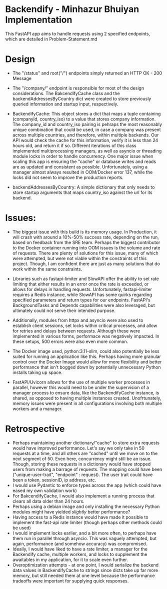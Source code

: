 # Backendify - Minhazur Bhuiyan Implementation

This FastAPI app aims to handle requests using 2 specified endpoints, which are detailed in Problem-Statement.md


# Design
- The "/status" and root("/") endpoints simply returned an HTTP OK - 200 Message
- The "/company/" endpoint is responsible for most of the design considerations. The BakcendifyCache class and the backendAddressesByCountry dict were created to store previously queried information and startup input, respectively.

- BackendifyCache: This object stores a dict that maps a tuple containing (companyId, country_iso) to a value that stores company information. The company_id and country_iso pairing is pehraps the most reasonably unique combination that could be used, in case a company was present across multiple countries, and therefore, within multiple backends. Our API would check the cache for this information, verify it is less than 24 hours old, and return it if so. Different iterations of this class implemented multiprocessing managers, as well as asyncio or threading module locks in order to handle concurrency. One major issue when scaling this app is ensuring the "cache" or database writes and reads are as updated and consistent as possible. Unfortunately, using a manager almost always resulted in OOM/Docker error 137, while the locks did not seem to improve the production reports. 

- backendAddressesByCountry: A simple dictionary that only needs to store startup arguments that maps country_iso against the url for its backend. 

# Issues:

- The biggest issue with this build is its memory usage. In Production, it will crash with around a 10%-50% success rate, depending on the run, based on feedback from the SRE team. Perhaps the biggest contributor to the Docker container running into OOM issues is the volume and rate of requests. There are plenty of solutions for this issue, many of which were attempted, but were not viable within the constraints of this project. Though, I am confident there are just as many solutions that do work within the same constraints. 

- Libraries such as fastapi-limiter and SlowAPI offer the ability to set rate limiting that either results in an error once the rate is exceeded, or allows for delays in handling requests. Unfortunately, fastapi-limiter requires a Redis instance, while SlowAPI has some quirks regarding specified parameters and return types for our endpoints. FastAPI's BackgroundTasks and Depends capabilities were also leveraged, but ultimately could not serve their intended purpose.  

- Additionally, modules from httpx and asyncio were also used to establish client sessions, set locks within critical processes, and  allow for retries and delays between requests. Although these were implemented in various forms, performace was negatively impacted. In these setups, 500 errors were also even more common.

- The Docker image used, python:3.11-slim, could also potentially be less suited for running an application like this. Perhaps having more granular control over the Docker Image would allow for more flexibility and better performance that isn't bogged down by potentially unnecessary Python installs taking up space. 

- FastAPI/Uvicorn allows for the use of multiple worker processes in parallel, however this would need to be under the supervision of a manager process to ensure data, like the BackendifyCache instance, is shared, as opposed to having multiple instances created. Unofrtunately, memory issues were present in all configurations involving both multiple workers and a manager. 

# Retrospective
- Perhaps maintaining another dictionary/"cache" to store extra requests would have improved performance. Let's say we only take in 50 requests at a time, and all others are "cached" until we move on to the next segment of 50. Even here, concurrency might still be an issue. Though, storing these requests in a dictionary would have stopped users from making a barrage of requests. The mapping could have been ("unique-user-trait", "endpoint" : request). The user trait could have been a token, sessionID, ip address, etc. 
- I would use Pydantic to enforce types across the app (which could have eased my own validation work)
- For BakcendifyCache, I would also implement a running process that clears all data older than 24 hours. 
- Perhaps using a debian image and only installing the necessary Python modules might have yielded *slightly* better performance?
- Having access to a Redis instance would have made it possible to implement the fast-api rate limiter (though perhaps other methods could be used)
- I would implement locks earlier, and a bit more often, to perhaps have them run in parallel through asyncio. This was vaguely attempted, but again, performance (and somehow accuracy) was compromised. 
- Ideally, I would have liked to have a rate limiter, a manager for the Backendify cache, multiple workers, and locks to supplement the awaitables in my application, for it to scale even further.  
- Overoptimization attempts - at one point, I would serialize the backend data values in BackendifyCache to strings since dicts take up far more memory, but still needed them at one level because the performance tradeoffs were important for supplying quick responses. 
